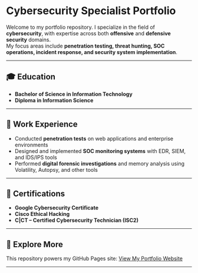 # Cybersecurity Specialist Portfolio

Welcome to my portfolio repository. I specialize in the field of **cybersecurity**, with expertise across both **offensive** and **defensive security** domains.  
My focus areas include **penetration testing, threat hunting, SOC operations, incident response, and security system implementation**.  

---

## 🎓 Education
- **Bachelor of Science in Information Technology**  
- **Diploma in Information Science**

---

## 💼 Work Experience
- Conducted **penetration tests** on web applications and enterprise environments  
- Designed and implemented **SOC monitoring systems** with EDR, SIEM, and IDS/IPS tools  
- Performed **digital forensic investigations** and memory analysis using Volatility, Autopsy, and other tools  

---

## 📜 Certifications
- **Google Cybersecurity Certificate**  
- **Cisco Ethical Hacking**  
- **C|CT – Certified Cybersecurity Technician (ISC2)**  

---

## 📂 Explore More
This repository powers my GitHub Pages site: [View My Portfolio Website](https://yourusername.github.io/)  

---
